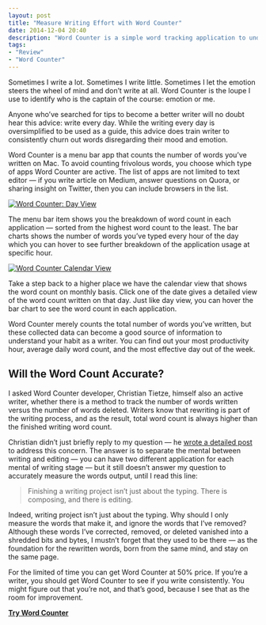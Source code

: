 ```yaml
---
layout: post
title: "Measure Writing Effort with Word Counter"
date: 2014-12-04 20:40
description: "Word Counter is a simple word tracking application to understand your writing habit from the number of words you’ve written in each application."
tags:
- "Review"
- "Word Counter"
---
```


Sometimes I write a lot. Sometimes I write little. Sometimes I let the emotion steers the wheel of mind and don’t write at all. Word Counter is the loupe I use to identify who is the captain of the course: emotion or me.

<!-- more -->

Anyone who’ve searched for tips to become a better writer will no doubt hear this advice: write every day. While the writing every day is oversimplified to be used as a guide, this advice does train writer to consistently churn out words disregarding their mood and emotion.

Word Counter is a menu bar app that counts the number of words you’ve written on Mac. To avoid counting frivolous words, you choose which type of apps Word Counter are active. The list of apps are not limited to text editor — if you write article on Medium, answer questions on Quora, or sharing insight on Twitter, then you can include browsers in the list.

[ ![Word Counter: Day View][125138] ](http://images.sayzlim.net/2014/12/wordcounter_dayview.jpg "Word Counter: Day View")

[125138]: http://images.sayzlim.net/2014/12/wordcounter_dayview.jpg "Word Counter: Day View"

The menu bar item shows you the breakdown of word count in each application — sorted from the highest word count to the least. The bar charts shows the number of words you’ve typed every hour of the day which you can hover to see further breakdown of the application usage at specific hour.

[ ![Word Counter Calendar View][125157] ](http://images.sayzlim.net/2014/12/wordcounter_calendarview.jpg "Word Counter Calendar View")

[125157]: http://images.sayzlim.net/2014/12/wordcounter_calendarview.jpg "Word Counter Calendar View"


Take a step back to a higher place we have the calendar view that shows the word count on monthly basis. Click one of the date gives a detailed view of the word count written on that day. Just like day view, you can hover the bar chart to see the word count in each application.

Word Counter merely counts the total number of words you’ve written, but these collected data can become a good source of information to understand your habit as a writer. You can find out your most productivity hour, average daily word count, and the most effective day out of the week.

## Will the Word Count Accurate?

I asked Word Counter developer, Christian Tietze, himself also an active writer, whether there is a method to track the number of words written versus the number of words deleted. Writers know that rewriting is part of the writing process, and as the result, total word count is always higher than the finished writing word count.

Christian didn’t just briefly reply to my question — he [wrote a detailed post](http://christiantietze.de/posts/2014/08/writing-composing-revising/ "Composing and Revising – The Two Modes of Writing • Christian ...") to address this concern. The answer is to separate the mental between writing and editing — you can have two different application for each mental of writing stage — but it still doesn’t answer my question to accurately measure the words output, until I read this line:

> Finishing a writing project isn’t just about the typing. There is composing, and there is editing.

Indeed, writing project isn’t just about the typing. Why should I only measure the words that make it, and ignore the words that I’ve removed? Although these words I’ve corrected, removed, or deleted vanished into a shredded bits and bytes, I mustn’t forget that they used to be there — as the foundation for the rewritten words, born from the same mind, and stay on the same page.

For the limited of time you can get Word Counter at 50% price. If you’re a writer, you should get Word Counter to see if you write consistently. You might figure out that you’re not, and that’s good, because I see that as the room for improvement.

[**Try Word Counter**](http://wordcounterapp.com/ "Mac Word Counter")